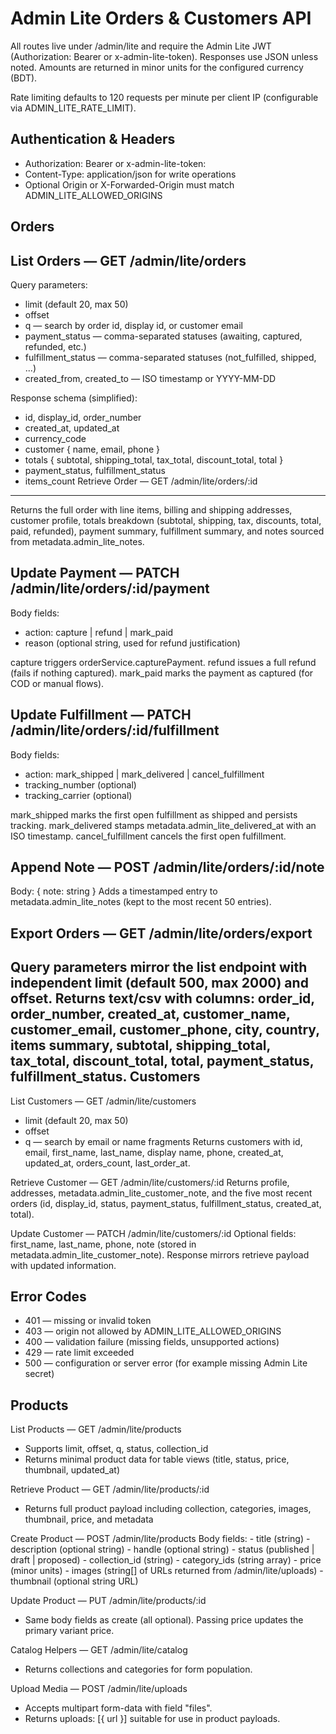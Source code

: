 Admin Lite Orders & Customers API
================================

All routes live under /admin/lite and require the Admin Lite JWT (Authorization: Bearer <token> or x-admin-lite-token). Responses use JSON unless noted. Amounts are returned in minor units for the configured currency (BDT).

Rate limiting defaults to 120 requests per minute per client IP (configurable via ADMIN_LITE_RATE_LIMIT).

Authentication & Headers
------------------------
- Authorization: Bearer <jwt> or x-admin-lite-token: <jwt>
- Content-Type: application/json for write operations
- Optional Origin or X-Forwarded-Origin must match ADMIN_LITE_ALLOWED_ORIGINS

Orders
------
List Orders — GET /admin/lite/orders
------------------------------------
Query parameters:
- limit (default 20, max 50)
- offset
- q — search by order id, display id, or customer email
- payment_status — comma-separated statuses (awaiting, captured, refunded, etc.)
- fulfillment_status — comma-separated statuses (not_fulfilled, shipped, ...)
- created_from, created_to — ISO timestamp or YYYY-MM-DD

Response schema (simplified):
- id, display_id, order_number
- created_at, updated_at
- currency_code
- customer { name, email, phone }
- totals { subtotal, shipping_total, tax_total, discount_total, total }
- payment_status, fulfillment_status
- items_count
Retrieve Order — GET /admin/lite/orders/:id
-------------------------------------------
Returns the full order with line items, billing and shipping addresses, customer profile, totals breakdown (subtotal, shipping, tax, discounts, total, paid, refunded), payment summary, fulfillment summary, and notes sourced from metadata.admin_lite_notes.

Update Payment — PATCH /admin/lite/orders/:id/payment
-----------------------------------------------------
Body fields:
- action: capture | refund | mark_paid
- reason (optional string, used for refund justification)

capture triggers orderService.capturePayment.
refund issues a full refund (fails if nothing captured).
mark_paid marks the payment as captured (for COD or manual flows).

Update Fulfillment — PATCH /admin/lite/orders/:id/fulfillment
-------------------------------------------------------------
Body fields:
- action: mark_shipped | mark_delivered | cancel_fulfillment
- tracking_number (optional)
- tracking_carrier (optional)

mark_shipped marks the first open fulfillment as shipped and persists tracking.
mark_delivered stamps metadata.admin_lite_delivered_at with an ISO timestamp.
cancel_fulfillment cancels the first open fulfillment.

Append Note — POST /admin/lite/orders/:id/note
----------------------------------------------
Body: { note: string }
Adds a timestamped entry to metadata.admin_lite_notes (kept to the most recent 50 entries).

Export Orders — GET /admin/lite/orders/export
---------------------------------------------
Query parameters mirror the list endpoint with independent limit (default 500, max 2000) and offset.
Returns text/csv with columns: order_id, order_number, created_at, customer_name, customer_email, customer_phone, city, country, items summary, subtotal, shipping_total, tax_total, discount_total, total, payment_status, fulfillment_status.
Customers
---------

List Customers — GET /admin/lite/customers
  - limit (default 20, max 50)
  - offset
  - q — search by email or name fragments
  Returns customers with id, email, first_name, last_name, display name, phone, created_at, updated_at, orders_count, last_order_at.

Retrieve Customer — GET /admin/lite/customers/:id
  Returns profile, addresses, metadata.admin_lite_customer_note, and the five most recent orders (id, display_id, status, payment_status, fulfillment_status, created_at, total).

Update Customer — PATCH /admin/lite/customers/:id
  Optional fields: first_name, last_name, phone, note (stored in metadata.admin_lite_customer_note).
  Response mirrors retrieve payload with updated information.

Error Codes
-----------
- 401 — missing or invalid token
- 403 — origin not allowed by ADMIN_LITE_ALLOWED_ORIGINS
- 400 — validation failure (missing fields, unsupported actions)
- 429 — rate limit exceeded
- 500 — configuration or server error (for example missing Admin Lite secret)

Products
--------

List Products — GET /admin/lite/products
  - Supports limit, offset, q, status, collection_id
  - Returns minimal product data for table views (title, status, price, thumbnail, updated_at)

Retrieve Product — GET /admin/lite/products/:id
  - Returns full product payload including collection, categories, images, thumbnail, price, and metadata

Create Product — POST /admin/lite/products
  Body fields:
    - title (string)
    - description (optional string)
    - handle (optional string)
    - status (published | draft | proposed)
    - collection_id (string)
    - category_ids (string array)
    - price (minor units)
    - images (string[] of URLs returned from /admin/lite/uploads)
    - thumbnail (optional string URL)

Update Product — PUT /admin/lite/products/:id
  - Same body fields as create (all optional). Passing price updates the primary variant price.

Catalog Helpers — GET /admin/lite/catalog
  - Returns collections and categories for form population.

Upload Media — POST /admin/lite/uploads
  - Accepts multipart form-data with field "files".
  - Returns uploads: [{ url }] suitable for use in product payloads.
